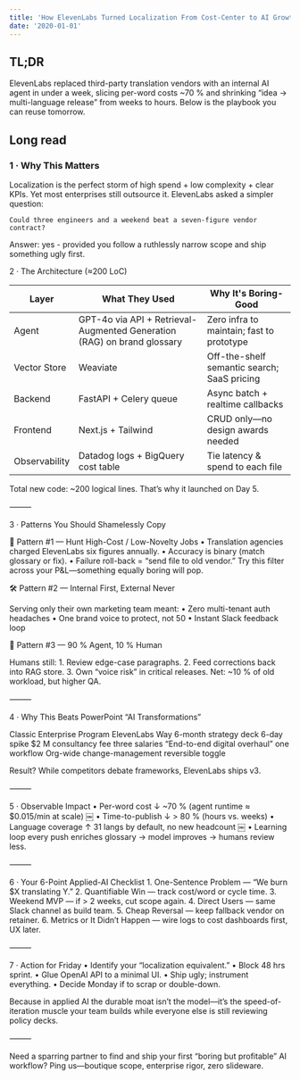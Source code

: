 ```yaml
---
title: 'How ElevenLabs Turned Localization From Cost-Center to AI Growth Engine'
date: '2020-01-01'
---
```


## TL;DR
ElevenLabs replaced third-party translation vendors with an internal AI agent in under a week, slicing per-word costs ~70 % and shrinking “idea -> multi-language release” from weeks to hours. Below is the playbook you can reuse tomorrow.


## Long read

### 1 · Why This Matters

Localization is the perfect storm of high spend + low complexity + clear KPIs. Yet most enterprises still outsource it. ElevenLabs asked a simpler question:

```
Could three engineers and a weekend beat a seven-figure vendor contract?
```

Answer: yes - provided you follow a ruthlessly narrow scope and ship something ugly first.



2 · The Architecture (≈200 LoC)

| Layer | What They Used | Why It's Boring-Good |
|-------|----------------|---------------------|
| Agent | GPT-4o via API + Retrieval-Augmented Generation (RAG) on brand glossary | Zero infra to maintain; fast to prototype |
| Vector Store | Weaviate | Off-the-shelf semantic search; SaaS pricing |
| Backend | FastAPI + Celery queue | Async batch + realtime callbacks |
| Frontend | Next.js + Tailwind | CRUD only—no design awards needed |
| Observability | Datadog logs + BigQuery cost table | Tie latency & spend to each file |

Total new code: ~200 logical lines. That’s why it launched on Day 5.

⸻

3 · Patterns You Should Shamelessly Copy

🎯 Pattern #1 — Hunt High-Cost / Low-Novelty Jobs
	•	Translation agencies charged ElevenLabs six figures annually.
	•	Accuracy is binary (match glossary or fix).
	•	Failure roll-back = “send file to old vendor.”
Try this filter across your P&L—something equally boring will pop.

🛠 Pattern #2 — Internal First, External Never

Serving only their own marketing team meant:
	•	Zero multi-tenant auth headaches
	•	One brand voice to protect, not 50
	•	Instant Slack feedback loop

👥 Pattern #3 — 90 % Agent, 10 % Human

Humans still:
	1.	Review edge-case paragraphs.
	2.	Feed corrections back into RAG store.
	3.	Own “voice risk” in critical releases.
Net: ~10 % of old workload, but higher QA.

⸻

4 · Why This Beats PowerPoint “AI Transformations”

Classic Enterprise Program	ElevenLabs Way
6-month strategy deck	6-day spike
$2 M consultancy fee	three salaries
“End-to-end digital overhaul”	one workflow
Org-wide change-management	reversible toggle

Result? While competitors debate frameworks, ElevenLabs ships v3.

⸻

5 · Observable Impact
	•	Per-word cost ↓ ~70 % (agent runtime ≈ $0.015/min at scale)  ￼
	•	Time-to-publish ↓ > 80 % (hours vs. weeks)
	•	Language coverage ↑ 31 langs by default, no new headcount  ￼
	•	Learning loop every push enriches glossary → model improves → humans review less.

⸻

6 · Your 6-Point Applied-AI Checklist
	1.	One-Sentence Problem — “We burn $X translating Y.”
	2.	Quantifiable Win — track cost/word or cycle time.
	3.	Weekend MVP — if > 2 weeks, cut scope again.
	4.	Direct Users — same Slack channel as build team.
	5.	Cheap Reversal — keep fallback vendor on retainer.
	6.	Metrics or It Didn’t Happen — wire logs to cost dashboards first, UX later.

⸻

7 · Action for Friday
	•	Identify your “localization equivalent.”
	•	Block 48 hrs sprint.
	•	Glue OpenAI API to a minimal UI.
	•	Ship ugly; instrument everything.
	•	Decide Monday if to scrap or double-down.

Because in applied AI the durable moat isn’t the model—it’s the speed-of-iteration muscle your team builds while everyone else is still reviewing policy decks.

⸻

Need a sparring partner to find and ship your first “boring but profitable” AI workflow?
Ping us—boutique scope, enterprise rigor, zero slideware.